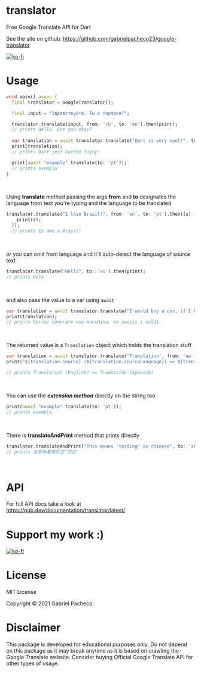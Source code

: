 # translator
Free Google Translate API for Dart

See the site on github: https://github.com/gabrielpacheco23/google-translator

[![ko-fi](https://ko-fi.com/img/githubbutton_sm.svg)](https://ko-fi.com/Q5Q04C63Q)

# Usage 

```dart
void main() async {
  final translator = GoogleTranslator();

  final input = "Здравствуйте. Ты в порядке?";

  translator.translate(input, from: 'ru', to: 'en').then(print);
  // prints Hello. Are you okay?
  
  var translation = await translator.translate("Dart is very cool!", to: 'pl');
  print(translation);
  // prints Dart jest bardzo fajny!

  print(await "example".translate(to: 'pt'));
  // prints exemplo
}
```
&nbsp;

Using **translate** method passing the args **from** and **to** designates the
language from text you're typing and the language to be translated
``` dart
translator.translate("I love Brazil!", from: 'en', to: 'pt').then((s) {
    print(s);
  }); 
  // prints Eu amo o Brasil!
```
&nbsp;

or you can omit from language and it'll auto-detect the language of source text

```dart
translator.translate("Hello", to: 'es').then(print);
// prints Hola
```
&nbsp;

and also pass the value to a var using ```await```
```dart
var translation = await translator.translate("I would buy a car, if I had money.", from: 'en', to: 'it');
print(translation);
// prints Vorrei comprare una macchina, se avessi i soldi.
```
&nbsp;

The returned value is a ```Translation``` object which holds the translation stuff
```dart
var translation = await translator.translate('Translation', from: 'en', to: 'es');
print('${translation.source} (${translation.sourceLanguage}) == ${translation.text} (${translation.targetLanguage})');

// prints Translation (English) == Traducción (Spanish)
```
&nbsp;

You can use the ***extension method*** directly on the string too
```dart
print(await "example".translate(to: 'pt'));
// prints exemplo
```
&nbsp;

There is **translateAndPrint** method that prints directly
```dart
translator.translateAndPrint("This means 'testing' in chinese", to: 'zh-cn');
// prints 这意味着用中文'测试'
```
&nbsp;

# API
For full API docs take a look at https://pub.dev/documentation/translator/latest/

# Support my work :)
[![ko-fi](https://ko-fi.com/img/githubbutton_sm.svg)](https://ko-fi.com/Q5Q04C63Q)


# License
MIT License

Copyright © 2021 Gabriel Pacheco


# Disclaimer
This package is developed for educational purposes only. Do not depend on this package as it may break anytime as it is based on crawling the Google Translate website. Consider buying Official Google Translate API for other types of usage.




